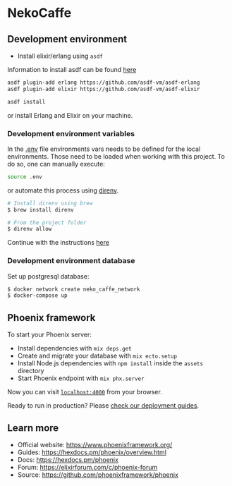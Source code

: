 # NekoCaffe

## Development environment

- Install elixir/erlang using `asdf`

Information to install asdf can be found [here](https://github.com/asdf-vm/asdf)

```bash
asdf plugin-add erlang https://github.com/asdf-vm/asdf-erlang
asdf plugin-add elixir https://github.com/asdf-vm/asdf-elixir
```

```bash
asdf install
```

or install Erlang and Elixir on your machine.

### Development environment variables

In the [.env](.env) file environments vars needs to be defined for the local environments. Those need to be loaded when working with this project. To do so, one can manually execute:

```bash
source .env
```

or automate this process using [direnv](https://direnv.net/).

```bash
# Install direnv using brew
$ brew install direnv

# From the project folder
$ direnv allow
```

Continue with the instructions [here](https://github.com/direnv/direnv#setup)

### Development environment database

Set up postgresql database:

```bash
$ docker network create neko_caffe_network
$ docker-compose up
```

## Phoenix framework

To start your Phoenix server:

  * Install dependencies with `mix deps.get`
  * Create and migrate your database with `mix ecto.setup`
  * Install Node.js dependencies with `npm install` inside the `assets` directory
  * Start Phoenix endpoint with `mix phx.server`

Now you can visit [`localhost:4000`](http://localhost:4000) from your browser.

Ready to run in production? Please [check our deployment guides](https://hexdocs.pm/phoenix/deployment.html).

## Learn more

  * Official website: https://www.phoenixframework.org/
  * Guides: https://hexdocs.pm/phoenix/overview.html
  * Docs: https://hexdocs.pm/phoenix
  * Forum: https://elixirforum.com/c/phoenix-forum
  * Source: https://github.com/phoenixframework/phoenix
